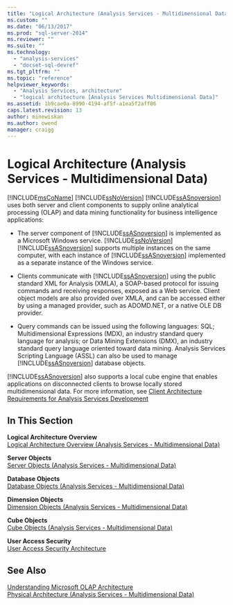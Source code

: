 ```yaml
---
title: "Logical Architecture (Analysis Services - Multidimensional Data) | Microsoft Docs"
ms.custom: ""
ms.date: "06/13/2017"
ms.prod: "sql-server-2014"
ms.reviewer: ""
ms.suite: ""
ms.technology: 
  - "analysis-services"
  - "docset-sql-devref"
ms.tgt_pltfrm: ""
ms.topic: "reference"
helpviewer_keywords: 
  - "Analysis Services, architecture"
  - "logical architecture [Analysis Services Multidimensional Data]"
ms.assetid: 1b9cae0a-8990-4194-af5f-a1ea5f2aff06
caps.latest.revision: 13
author: minewiskan
ms.author: owend
manager: craigg
---
```

# Logical Architecture (Analysis Services - Multidimensional Data)
  [!INCLUDE[msCoName](../../../includes/msconame-md.md)] [!INCLUDE[ssNoVersion](../../../includes/ssnoversion-md.md)] [!INCLUDE[ssASnoversion](../../../includes/ssasnoversion-md.md)] uses both server and client components to supply online analytical processing (OLAP) and data mining functionality for business intelligence applications:  
  
-   The server component of [!INCLUDE[ssASnoversion](../../../includes/ssasnoversion-md.md)] is implemented as a Microsoft Windows service. [!INCLUDE[ssNoVersion](../../../includes/ssnoversion-md.md)] [!INCLUDE[ssASnoversion](../../../includes/ssasnoversion-md.md)] supports multiple instances on the same computer, with each instance of [!INCLUDE[ssASnoversion](../../../includes/ssasnoversion-md.md)] implemented as a separate instance of the Windows service.  
  
-   Clients communicate with [!INCLUDE[ssASnoversion](../../../includes/ssasnoversion-md.md)] using the public standard XML for Analysis (XMLA), a SOAP-based protocol for issuing commands and receiving responses, exposed as a Web service. Client object models are also provided over XMLA, and can be accessed either by using a managed provider, such as ADOMD.NET, or a native OLE DB provider.  
  
-   Query commands can be issued using the following languages: SQL; Multidimensional Expressions (MDX), an industry standard query language for analysis; or Data Mining Extensions (DMX), an industry standard query language oriented toward data mining. Analysis Services Scripting Language (ASSL) can also be used to manage [!INCLUDE[ssASnoversion](../../../includes/ssasnoversion-md.md)] database objects.  
  
 [!INCLUDE[ssASnoversion](../../../includes/ssasnoversion-md.md)] also supports a local cube engine that enables applications on disconnected clients to browse locally stored multidimensional data. For more information, see [Client Architecture Requirements for Analysis Services Development](../olap-physical/client-architecture-requirements-for-analysis-services-development.md)  
  
## In This Section  
 **Logical Architecture Overview**  
 [Logical Architecture Overview &#40;Analysis Services - Multidimensional Data&#41;](logical-architecture-overview-analysis-services-multidimensional-data.md)  
  
 **Server Objects**  
 [Server Objects &#40;Analysis Services - Multidimensional Data&#41;](server-objects-analysis-services-multidimensional-data.md)  
  
 **Database Objects**  
 [Database Objects &#40;Analysis Services - Multidimensional Data&#41;](database-objects-analysis-services-multidimensional-data.md)  
  
 **Dimension Objects**  
 [Dimension Objects &#40;Analysis Services - Multidimensional Data&#41;](../../multidimensional-models-olap-logical-dimension-objects/dimension-objects-analysis-services-multidimensional-data.md)  
  
 **Cube Objects**  
 [Cube Objects &#40;Analysis Services - Multidimensional Data&#41;](../../multidimensional-models-olap-logical-cube-objects/cube-objects-analysis-services-multidimensional-data.md)  
  
 **User Access Security**  
 [User Access Security Architecture](https://msdn.microsoft.com/library/bb522595(SQL.120).aspx)  
  
## See Also  
 [Understanding Microsoft OLAP Architecture](../olap-physical/understanding-microsoft-olap-architecture.md)   
 [Physical Architecture &#40;Analysis Services - Multidimensional Data&#41;](../olap-physical/understanding-microsoft-olap-physical-architecture.md)  
  
  
